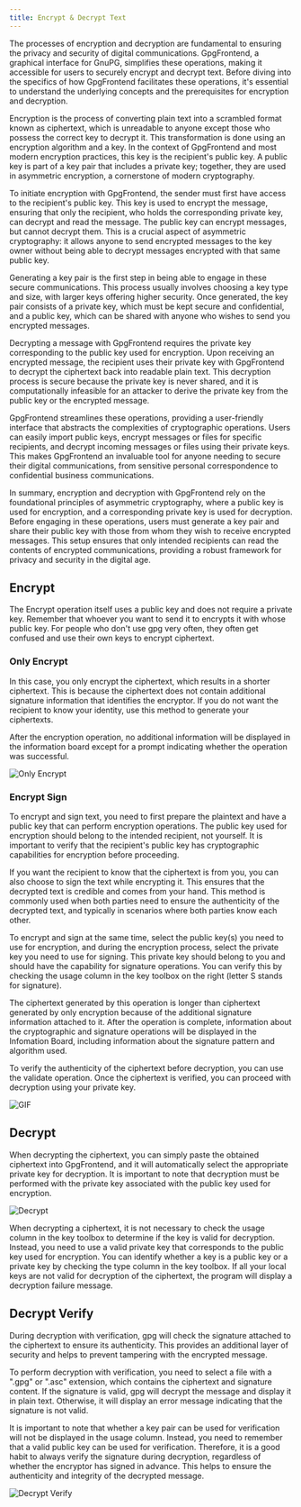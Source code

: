 ```yaml
---
title: Encrypt & Decrypt Text
---
```


The processes of encryption and decryption are fundamental to ensuring the
privacy and security of digital communications. GpgFrontend, a graphical
interface for GnuPG, simplifies these operations, making it accessible for users
to securely encrypt and decrypt text. Before diving into the specifics of how
GpgFrontend facilitates these operations, it's essential to understand the
underlying concepts and the prerequisites for encryption and decryption.

Encryption is the process of converting plain text into a scrambled format known
as ciphertext, which is unreadable to anyone except those who possess the
correct key to decrypt it. This transformation is done using an encryption
algorithm and a key. In the context of GpgFrontend and most modern encryption
practices, this key is the recipient's public key. A public key is part of a key
pair that includes a private key; together, they are used in asymmetric
encryption, a cornerstone of modern cryptography.

To initiate encryption with GpgFrontend, the sender must first have access to
the recipient's public key. This key is used to encrypt the message, ensuring
that only the recipient, who holds the corresponding private key, can decrypt
and read the message. The public key can encrypt messages, but cannot decrypt
them. This is a crucial aspect of asymmetric cryptography: it allows anyone to
send encrypted messages to the key owner without being able to decrypt messages
encrypted with that same public key.

Generating a key pair is the first step in being able to engage in these secure
communications. This process usually involves choosing a key type and size, with
larger keys offering higher security. Once generated, the key pair consists of a
private key, which must be kept secure and confidential, and a public key, which
can be shared with anyone who wishes to send you encrypted messages.

Decrypting a message with GpgFrontend requires the private key corresponding to
the public key used for encryption. Upon receiving an encrypted message, the
recipient uses their private key with GpgFrontend to decrypt the ciphertext back
into readable plain text. This decryption process is secure because the private
key is never shared, and it is computationally infeasible for an attacker to
derive the private key from the public key or the encrypted message.

GpgFrontend streamlines these operations, providing a user-friendly interface
that abstracts the complexities of cryptographic operations. Users can easily
import public keys, encrypt messages or files for specific recipients, and
decrypt incoming messages or files using their private keys. This makes
GpgFrontend an invaluable tool for anyone needing to secure their digital
communications, from sensitive personal correspondence to confidential business
communications.

In summary, encryption and decryption with GpgFrontend rely on the foundational
principles of asymmetric cryptography, where a public key is used for
encryption, and a corresponding private key is used for decryption. Before
engaging in these operations, users must generate a key pair and share their
public key with those from whom they wish to receive encrypted messages. This
setup ensures that only intended recipients can read the contents of encrypted
communications, providing a robust framework for privacy and security in the
digital age.

## Encrypt

The Encrypt operation itself uses a public key and does not require a private
key. Remember that whoever you want to send it to encrypts it with whose public
key. For people who don't use gpg very often, they often get confused and use
their own keys to encrypt ciphertext.

### Only Encrypt

In this case, you only encrypt the ciphertext, which results in a shorter
ciphertext. This is because the ciphertext does not contain additional signature
information that identifies the encryptor. If you do not want the recipient to
know your identity, use this method to generate your ciphertexts.

After the encryption operation, no additional information will be displayed in
the information board except for a prompt indicating whether the operation was
successful.

![Only Encrypt](https://image.cdn.bktus.com/i/2023/11/16/07c99019-318a-3b85-ea63-0d473ebcd7ec.gif)

### Encrypt Sign

To encrypt and sign text, you need to first prepare the plaintext and have a
public key that can perform encryption operations. The public key used for
encryption should belong to the intended recipient, not yourself. It is
important to verify that the recipient's public key has cryptographic
capabilities for encryption before proceeding.

If you want the recipient to know that the ciphertext is from you, you can also
choose to sign the text while encrypting it. This ensures that the decrypted
text is credible and comes from your hand. This method is commonly used when
both parties need to ensure the authenticity of the decrypted text, and
typically in scenarios where both parties know each other.

To encrypt and sign at the same time, select the public key(s) you need to use
for encryption, and during the encryption process, select the private key you
need to use for signing. This private key should belong to you and should have
the capability for signature operations. You can verify this by checking the
usage column in the key toolbox on the right (letter S stands for signature).

The ciphertext generated by this operation is longer than ciphertext generated
by only encryption because of the additional signature information attached to
it. After the operation is complete, information about the cryptographic and
signature operations will be displayed in the Infomation Board, including
information about the signature pattern and algorithm used.

To verify the authenticity of the ciphertext before decryption, you can use the
validate operation. Once the ciphertext is verified, you can proceed with
decryption using your private key.

![GIF](https://image.cdn.bktus.com/i/2023/11/16/cb4ac40a-9830-7429-8447-7ada6bc6571b.gif)

## Decrypt

When decrypting the ciphertext, you can simply paste the obtained ciphertext
into GpgFrontend, and it will automatically select the appropriate private key
for decryption. It is important to note that decryption must be performed with
the private key associated with the public key used for encryption.

![Decrypt](https://image.cdn.bktus.com/i/2023/11/16/a4ded61d-fb5b-cbf2-f0ec-e3b26e79f172.gif)

When decrypting a ciphertext, it is not necessary to check the usage column in
the key toolbox to determine if the key is valid for decryption. Instead, you
need to use a valid private key that corresponds to the public key used for
encryption. You can identify whether a key is a public key or a private key by
checking the type column in the key toolbox. If all your local keys are not
valid for decryption of the ciphertext, the program will display a decryption
failure message.

## Decrypt Verify

During decryption with verification, gpg will check the signature attached to
the ciphertext to ensure its authenticity. This provides an additional layer of
security and helps to prevent tampering with the encrypted message.

To perform decryption with verification, you need to select a file with a ".gpg"
or ".asc" extension, which contains the ciphertext and signature content. If the
signature is valid, gpg will decrypt the message and display it in plain text.
Otherwise, it will display an error message indicating that the signature is not
valid.

It is important to note that whether a key pair can be used for verification
will not be displayed in the usage column. Instead, you need to remember that a
valid public key can be used for verification. Therefore, it is a good habit to
always verify the signature during decryption, regardless of whether the
encryptor has signed in advance. This helps to ensure the authenticity and
integrity of the decrypted message.

![Decrypt Verify](https://image.cdn.bktus.com/i/2023/11/16/9e06ce22-f98d-47f1-ea76-e4e23b6dd32d.gif)
